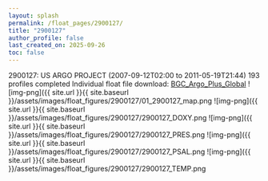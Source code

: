 ```yaml
---
layout: splash
permalink: /float_pages/2900127/
title: "2900127"
author_profile: false
last_created_on: 2025-09-26
toc: false
---
```

 
2900127: US ARGO PROJECT (2007-09-12T02:00 to 2011-05-19T21:44)
193 profiles completed
Individual float file download: [BGC_Argo_Plus_Global](https://ftp.soest.hawaii.edu/bgc_argo_plus/Individual_Floats/outliers_removed/2900127_Sprof_processed.nc)
![img-png]({{ site.url }}{{ site.baseurl }}/assets/images/float_figures/2900127/01_2900127_map.png
![img-png]({{ site.url }}{{ site.baseurl }}/assets/images/float_figures/2900127/2900127_DOXY.png
![img-png]({{ site.url }}{{ site.baseurl }}/assets/images/float_figures/2900127/2900127_PRES.png
![img-png]({{ site.url }}{{ site.baseurl }}/assets/images/float_figures/2900127/2900127_PSAL.png
![img-png]({{ site.url }}{{ site.baseurl }}/assets/images/float_figures/2900127/2900127_TEMP.png
